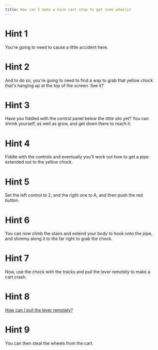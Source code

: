 ```yaml
---
title: How can I make a mine cart stop to get some wheels?
---
```

# Hint 1
You're going to need to cause a little accident here.

# Hint 2
And to do so, you're going to need to find a way to grab that yellow chock that's hanging up at the top of the screen. See it?

# Hint 3
Have you fiddled with the control panel below the little silo yet? You can shrink yourself, as well as grow, and get down there to reach it.

# Hint 4
Fiddle with the controls and eventually you'll work out how to get a pipe extended out to the yellow chock.

# Hint 5
Set the left control to 2, and the right one to A, and then push the red button.

# Hint 6
You can now climb the stairs and extend your body to hook onto the pipe, and shimmy along it to the far right to grab the chock.

# Hint 7
Now, use the chock with the tracks and pull the lever remotely to make a cart crash.

# Hint 8
[How can I pull the lever remotely?][148]

# Hint 9
You can then steal the wheels from the cart.

<!-- INTERNAL LINKS -->
[148]: /132/134/148/index.md
